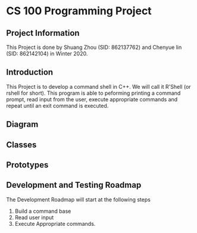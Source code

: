 # CS 100 Programming Project

## Project Information

This Project is done by Shuang Zhou (SID: 862137762) and Chenyue lin (SID: 862142104) in Winter 2020.

## Introduction

This Project is to develop a command shell in C++. We will call it R'Shell (or rshell for short). This program is able to peforming printing a command prompt, read input from the user, execute appropriate commands and repeat until an exit command is executed.

## Diagram

## Classes

## Prototypes

## Development and Testing Roadmap

The Development Roadmap will start at the following steps

1. Build a command base
2. Read user input
3. Execute Appropriate commands.
